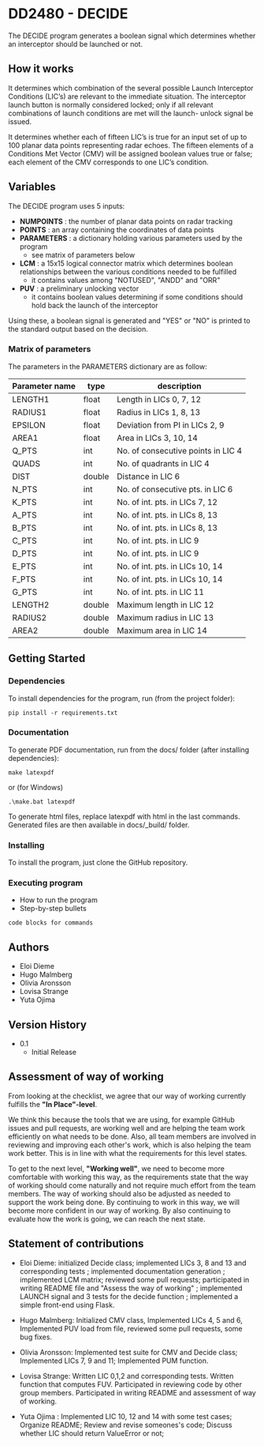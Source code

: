 # DD2480 - DECIDE

The DECIDE program generates a boolean signal which determines whether an interceptor should be launched or not.

## How it works
It determines which combination of the several possible Launch Interceptor Conditions (LIC’s) are relevant to the immediate situation. The interceptor launch button is normally considered locked; only if all relevant combinations of launch conditions are met will the launch- unlock signal be issued.

It determines whether each of fifteen LIC’s is true for an input set of up to 100 planar data points representing radar echoes. The fifteen elements of a Conditions Met Vector (CMV) will be assigned boolean values true or false; each element of the CMV corresponds to one LIC’s condition.

## Variables

The DECIDE program uses 5 inputs: 
- **NUMPOINTS** : the number of planar data points on radar tracking 
- **POINTS** : an array containing the coordinates of data points
- **PARAMETERS** : a dictionary holding various parameters used by the program 
    - see matrix of parameters below
- **LCM** : a 15x15 logical connector matrix which determines boolean relationships between the various conditions needed to be fulfilled 
    - it contains values among "NOTUSED", "ANDD" and "ORR"
- **PUV** : a preliminary unlocking vector 
    - it contains boolean values determining if some conditions should hold back the launch of the interceptor

Using these, a boolean signal is generated and "YES" or "NO" is printed to the standard output based on the decision.

### Matrix of parameters
The parameters in the PARAMETERS dictionary are as follow:

| Parameter name | type | description |
| --- | --- | --- |
| LENGTH1 | float | Length in LICs 0, 7, 12 |
| RADIUS1 | float | Radius in LICs 1, 8, 13 |
| EPSILON | float | Deviation from PI in LICs 2, 9 |
| AREA1 | float | Area in LICs 3, 10, 14 |
| Q_PTS | int | No. of consecutive points in LIC 4 |
| QUADS | int | No. of quadrants in LIC 4 |
| DIST | double | Distance in LIC 6 |
| N_PTS | int | No. of consecutive pts. in LIC 6 |
| K_PTS | int | No. of int. pts. in LICs 7, 12 |
| A_PTS | int | No. of int. pts. in LICs 8, 13 |
| B_PTS | int | No. of int. pts. in LICs 8, 13 |
| C_PTS | int | No. of int. pts. in LIC 9 |
| D_PTS | int | No. of int. pts. in LIC 9 |
| E_PTS | int | No. of int. pts. in LICs 10, 14 |
| F_PTS | int | No. of int. pts. in LICs 10, 14 |
| G_PTS | int | No. of int. pts. in LIC 11 |
| LENGTH2 | double | Maximum length in LIC 12 |
| RADIUS2 | double | Maximum radius in LIC 13 |
| AREA2 | double | Maximum area in LIC 14 |

## Getting Started

### Dependencies

To install dependencies for the program, run (from the project folder):
```
pip install -r requirements.txt
```

### Documentation
To generate PDF documentation, run from the docs/ folder (after installing dependencies):
```
make latexpdf
```
or (for Windows)
```
.\make.bat latexpdf
```
To generate html files, replace latexpdf with html in the last commands.
Generated files are then available in docs/_build/ folder.

### Installing

To install the program, just clone the GitHub repository.

### Executing program

* How to run the program
* Step-by-step bullets
```
code blocks for commands
```

## Authors

* Eloi Dieme
* Hugo Malmberg
* Olivia Aronsson
* Lovisa Strange
* Yuta Ojima

## Version History

* 0.1
    * Initial Release

## Assessment of way of working

From looking at the checklist, we agree that our way of working currently fulfills the **"In Place"-level**. 

We think this because the tools that we are using, for example GitHub issues and pull requests, are working well and are helping the team work efficiently on what needs to be done. Also, all team members are involved in reviewing and improving each other's work, which is also helping the team work better. This is in line with what the requirements for this level states. 

To get to the next level, **"Working well"**, we need to become more comfortable with working this way, as the requirements state that the way of working should come naturally and not require much effort from the team members. The way of working should also be adjusted as needed to support the work being done. By continuing to work in this way, we will become more confident in our way of working. By also continuing to evaluate how the work is going, we can reach the next state.  

## Statement of contributions

* Eloi Dieme: initialized Decide class; implemented LICs 3, 8 and 13 and corresponding tests ; implemented documentation generation ; implemented LCM matrix; reviewed some pull requests; participated in writing README file and "Assess the way of working" ; implemented LAUNCH signal and 3 tests for the decide function ; implemented a simple front-end using Flask.

* Hugo Malmberg: Initialized CMV class, Implemented LICs 4, 5 and 6, Implemented PUV load from file, reviewed some pull requests, some bug fixes.

* Olivia Aronsson: Implemented test suite for CMV and Decide class; Implemented LICs 7, 9 and 11; Implemented PUM function.

* Lovisa Strange:  Written LIC 0,1,2 and corresponding tests. Written function that computes FUV. Participated in reviewing code by other group members. Participated in writing README and assessment of way of working.

* Yuta Ojima : Implemented LIC 10, 12 and 14 with some test cases; Organize README; Review and revise someones's code; Discuss whether LIC should return ValueError or not;